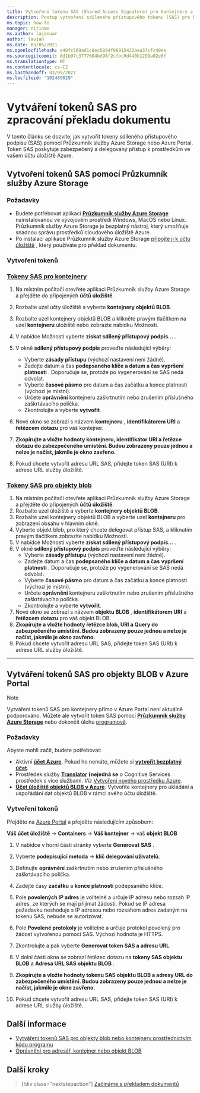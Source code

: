 ```yaml
---
title: Vytvoření tokenu SAS (Shared Access Signature) pro kontejnery a objekty BLOB pomocí Microsoft Průzkumník služby Storage
description: Postup vytvoření sdíleného přístupového tokenu (SAS) pro kontejnery a objekty BLOB pomocí Microsoft Průzkumník služby Storage a Azure Portal
ms.topic: how-to
manager: nitinme
ms.author: lajanuar
author: laujan
ms.date: 03/05/2021
ms.openlocfilehash: e40fc569ad1c8ec5894f06915422bea37cfc40ee
ms.sourcegitcommit: 8d1b97c3777684bd98f2cfbc9d440b1299a02e8f
ms.translationtype: MT
ms.contentlocale: cs-CZ
ms.lasthandoff: 03/09/2021
ms.locfileid: "102489629"
---
```

# <a name="create-sas-tokens-for-document-translation-processing"></a>Vytváření tokenů SAS pro zpracování překladu dokumentu

V tomto článku se dozvíte, jak vytvořit tokeny sdíleného přístupového podpisu (SAS) pomocí Průzkumník služby Azure Storage nebo Azure Portal. Token SAS poskytuje zabezpečený a delegovaný přístup k prostředkům ve vašem účtu úložiště Azure.

## <a name="create-your-sas-tokens-with-azure-storage-explorer"></a>Vytvoření tokenů SAS pomocí Průzkumník služby Azure Storage

### <a name="prerequisites"></a>Požadavky

* Budete potřebovat aplikaci [**Průzkumník služby Azure Storage**](../../../vs-azure-tools-storage-manage-with-storage-explorer.md) nainstalovanou ve vývojovém prostředí Windows, MacOS nebo Linux. Průzkumník služby Azure Storage je bezplatný nástroj, který umožňuje snadnou správu prostředků cloudového úložiště Azure.
* Po instalaci aplikace Průzkumník služby Azure Storage [připojte ji k účtu úložiště](../../../vs-azure-tools-storage-manage-with-storage-explorer.md?tabs=windows#connect-to-a-storage-account-or-service) , který používáte pro překlad dokumentu.

### <a name="create-your-tokens"></a>Vytvoření tokenů

### <a name="sas-tokens-for-containers"></a>[Tokeny SAS pro kontejnery](#tab/Containers)

1. Na místním počítači otevřete aplikaci Průzkumník služby Azure Storage a přejděte do připojených **účtů úložiště**.
1. Rozbalte uzel účty úložiště a vyberte **kontejnery objektů BLOB**.
1. Rozbalte uzel kontejnery objektů BLOB a klikněte pravým tlačítkem na uzel **kontejneru** úložiště nebo zobrazte nabídku Možnosti.
1. V nabídce Možnosti vyberte **získat sdílený přístupový podpis...** .
1. V okně **sdílený přístupový podpis** proveďte následující výběry:
    * Vyberte **zásady přístupu** (výchozí nastavení není žádné).
    * Zadejte datum a čas **podepsaného klíče a datum a čas** **vypršení platnosti** . Doporučuje se, protože po vygenerování se SAS nedá odvolat.
    * Vyberte **časové pásmo** pro datum a čas začátku a konce platnosti (výchozí je místní).
    * Určete **oprávnění** kontejneru zaškrtnutím nebo zrušením příslušného zaškrtávacího políčka.
    * Zkontrolujte a vyberte **vytvořit**.

1. Nové okno se zobrazí s názvem **kontejneru** , **identifikátorem URI** a **řetězcem dotazu** pro váš kontejner.  
1. **Zkopírujte a vložte hodnoty kontejneru, identifikátor URI a řetězce dotazu do zabezpečeného umístění. Budou zobrazeny pouze jednou a nelze je načíst, jakmile je okno zavřeno.**
1. Pokud chcete vytvořit adresu URL SAS, přidejte token SAS (URI) k adrese URL služby úložiště.

### <a name="sas-tokens-for-blobs"></a>[Tokeny SAS pro objekty blob](#tab/blobs)

1. Na místním počítači otevřete aplikaci Průzkumník služby Azure Storage a přejděte do připojených **účtů úložiště**.
1. Rozbalte uzel úložiště a vyberte **kontejnery objektů BLOB**.
1. Rozbalte uzel kontejnery objektů BLOB a vyberte uzel **kontejneru** pro zobrazení obsahu v hlavním okně.
1. Vyberte objekt blob, pro který chcete delegovat přístup SAS, a kliknutím pravým tlačítkem zobrazíte nabídku Možnosti.
1. V nabídce Možnosti vyberte **získat sdílený přístupový podpis...** .
1. V okně **sdílený přístupový podpis** proveďte následující výběry:
    * Vyberte **zásady přístupu** (výchozí nastavení není žádné).
    * Zadejte datum a čas **podepsaného klíče a datum a čas** **vypršení platnosti** . Doporučuje se, protože po vygenerování se SAS nedá odvolat.
    * Vyberte **časové pásmo** pro datum a čas začátku a konce platnosti (výchozí je místní).
    * Určete **oprávnění** kontejneru zaškrtnutím nebo zrušením příslušného zaškrtávacího políčka.
    * Zkontrolujte a vyberte **vytvořit**.
1. Nové okno se zobrazí s názvem **objektu BLOB** , **identifikátorem URI** a **řetězcem dotazu** pro váš objekt BLOB.  
1. **Zkopírujte a vložte hodnoty řetězce blob, URI a Query do zabezpečeného umístění. Budou zobrazeny pouze jednou a nelze je načíst, jakmile je okno zavřeno.**
1. Pokud chcete vytvořit adresu URL SAS, přidejte token SAS (URI) k adrese URL služby úložiště.

---

## <a name="create-sas-tokens-for-blobs-in-the-azure-portal"></a>Vytváření tokenů SAS pro objekty BLOB v Azure Portal

> [!NOTE]
> Vytváření tokenů SAS pro kontejnery přímo v Azure Portal není aktuálně podporováno. Můžete ale vytvořit token SAS pomocí [**Průzkumník služby Azure Storage**](#create-your-sas-tokens-with-azure-storage-explorer) nebo dokončit úlohu [programově](../../../storage/blobs/sas-service-create.md).

<!-- markdownlint-disable MD024 -->
### <a name="prerequisites"></a>Požadavky

Abyste mohli začít, budete potřebovat:

* Aktivní [**účet Azure**](https://azure.microsoft.com/free/cognitive-services/).  Pokud ho nemáte, můžete si [**vytvořit bezplatný účet**](https://azure.microsoft.com/free/).
* Prostředek služby [**Translator**](https://ms.portal.azure.com/#create/Microsoft) **(nejedná se** o Cognitive Services prostředek s více službami.  *Viz* [Vytvoření nového prostředku Azure](../../cognitive-services-apis-create-account.md#create-a-new-azure-cognitive-services-resource).  
* [**Účet úložiště objektů BLOB v Azure**](https://ms.portal.azure.com/#create/Microsoft.StorageAccount-ARM). Vytvoříte kontejnery pro ukládání a uspořádání dat objektů BLOB v rámci svého účtu úložiště.

### <a name="create-your-tokens"></a>Vytvoření tokenů

Přejděte na [Azure Portal](https://ms.portal.azure.com/#home) a přejděte následujícím způsobem:  

 **Váš účet úložiště** → **Containers** → **Váš kontejner** → váš **objekt BLOB**

1. V nabídce v horní části stránky vyberte **Generovat SAS** .

1. Vyberte **podepisující metoda** → **klíč delegování uživatelů**.

1. Definujte **oprávnění** zaškrtnutím nebo zrušením příslušného zaškrtávacího políčka.

1. Zadejte časy **začátku** a **konce platnosti** podepsaného klíče.

1. Pole **povolených IP adres** je volitelné a určuje IP adresu nebo rozsah IP adres, ze kterých se mají přijímat žádosti. Pokud se IP adresa požadavku neshoduje s IP adresou nebo rozsahem adres zadaným na tokenu SAS, nebude se autorizovat.

1. Pole **Povolené protokoly** je volitelné a určuje protokol povolený pro žádost vytvořenou pomocí SAS. Výchozí hodnota je HTTPS.

1. Zkontrolujte a pak vyberte **Generovat token SAS a adresu URL**.

1. V dolní části okna se zobrazí řetězec dotazu na **tokeny SAS objektu BLOB** a **Adresa URL SAS objektu BLOB** .  

1. **Zkopírujte a vložte hodnoty tokenu SAS objektu BLOB a adresy URL do zabezpečeného umístění. Budou zobrazeny pouze jednou a nelze je načíst, jakmile je okno zavřeno.**

1. Pokud chcete vytvořit adresu URL SAS, přidejte token SAS (URI) k adrese URL služby úložiště.

## <a name="learn-more"></a>Další informace

* [Vytváření tokenů SAS pro objekty blob nebo kontejnery prostřednictvím kódu programu](../../../storage/blobs/sas-service-create.md)
* [Oprávnění pro adresář, kontejner nebo objekt BLOB](/rest/api/storageservices/create-service-sas#permissions-for-a-directory-container-or-blob)

## <a name="next-steps"></a>Další kroky

> [!div class="nextstepaction"]
> [Začínáme s překladem dokumentů](get-started-with-document-translation.md)
>
>